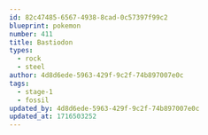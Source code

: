 ```yaml
---
id: 82c47485-6567-4938-8cad-0c57397f99c2
blueprint: pokemon
number: 411
title: Bastiodon
types:
  - rock
  - steel
author: 4d8d6ede-5963-429f-9c2f-74b897007e0c
tags:
  - stage-1
  - fossil
updated_by: 4d8d6ede-5963-429f-9c2f-74b897007e0c
updated_at: 1716503252
---
```

